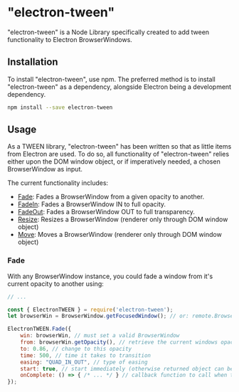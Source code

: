 # "electron-tween"

"electron-tween" is a Node Library specifically created to add tween functionality to Electron BrowserWindows.

## Installation

To install "electron-tween", use npm. The preferred method is to install "electron-tween" as a dependency, alongside
Electron being a development dependency.

```bash
npm install --save electron-tween
```

## Usage

As a TWEEN library, "electron-tween" has been written so that as little items from Electron are used. To do so, all functionality
of "electron-tween" relies either upon the DOM window object, or if imperatively needed, a chosen BrowserWindow as input.

The current functionality includes:
* [Fade](#fade): Fades a BrowserWindow from a given opacity to another.
* [FadeIn](#fade_in): Fades a BrowserWindow IN to full opacity.
* [FadeOut](#fade_out): Fades a BrowserWindow OUT to full transparency.
* [Resize](#resize): Resizes a BrowserWindow (renderer only through DOM window object)
* [Move](#move): Moves a BrowserWindow (renderer only through DOM window object)

### Fade

With any BrowserWindow instance, you could fade a window from it's current opacity to another using:

```javascript
// ...

const { ElectronTWEEN } = require('electron-tween');
let browserWin = BrowserWindow.getFocusedWindow(); // or: remote.BrowserWindow().getFocusedWindow();

ElectronTWEEN.Fade({
    win: browserWin, // must set a valid BrowserWindow
    from: browserWin.getOpacity(), // retrieve the current windows opacity
    to: 0.86, // change to this opacity
    time: 500, // time it takes to transition
    easing: "QUAD_IN_OUT", // type of easing
    start: true, // start immediately (otherwise returned object can be started manually
    onComplete: () => { /* ... */ } // callback function to call when transition is complete
});
```
